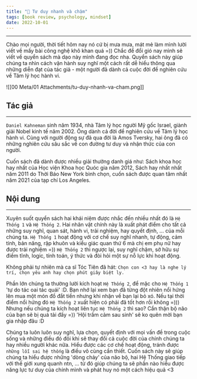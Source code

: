 ```yaml
---
title: "📘 Tư duy nhanh và chậm"
tags: [book review, psychology, mindset]
date: 2022-10-01
---
```


---

Chào mọi người, thời tiết hôm nay nó cứ bị mưa mưa, mát mẻ làm mình lười viết về mấy bài công nghệ khô khan quá =)) Chắc để đổi gió nay mình sẽ viết về quyển sách mà dạo này mình đang đọc nha. Quyển sách này giúp chúng ta nhìn cách vận hành suy nghĩ một cách rất dễ hiểu thông qua những diễn đạt của tác giả - một người đã dành cả cuộc đời để nghiên cứu về Tâm lý học hành vi.

![[00 Meta/01 Attachments/tu-duy-nhanh-va-cham.png]]

## Tác giả
---
`Daniel Kahneman` sinh năm 1934, nhà Tâm lý học người Mỹ gốc Israel, giành giải Nobel kinh tế năm 2002. Ông dành cả đời để nghiên cứu về Tâm lý học hành vi. Cùng với người động sự đã qua đời là Amos Tversky, hai ông đã có những nghiên cứu sâu sắc về con đường tư duy và nhận thức của con người.

Cuốn sách đã dành được nhiều giải thưởng danh giá như: Sách khoa học hay nhất của Học viện Khoa học Quóc gia năm 2012, Sách hay nhất nhất năm 2011 do Thời Báo New York bình chọn, cuốn sách được quan tâm nhất năm 2021 của tạp chí Los Angeles. 
## Nội dung
---
Xuyên suốt quyển sách hai khái niệm được nhắc đến nhiều nhất đó là `Hệ Thống 1` và `Hệ Thống 2`. Hai nhân vật chính này là xuất phát điểm cho tất cả những suy nghĩ, quan sát, hành vi, trải nghiệm, hay quyết định, ... của mỗi chúng ta.
`Hệ Thống 1` hoạt động với cơ chế suy nghĩ nhanh, tự động, cảm tính, bản năng, rập khuôn và kiểu giác quan thứ 6 mà chị em phụ nữ hay được trải nghiệm =))
`Hệ Thống 2` thì ngược lại, suy nghĩ chậm, sở hữu sự điềm tĩnh, logic, tính toán, ý thức và đòi hỏi một sự nỗ lực khi hoạt động.

Không phải tự nhiên mà ca sĩ Tóc Tiên đã hát:
	`Chọn con <3 hay là nghe lý trí, chọn yêu anh hay chọn phút giây biệt ly.`

Phần lớn chúng ta thường lười kích hoạt `Hệ Thống 2`, để mặc cho `Hệ Thống 1` 'tự do tác oai tác quái' :D. Bạn nhớ lại xem bạn đã từng đột nhiên nổi hứng lên mua một món đồ đắt tiền nhưng khi nhận về bạn lại bỏ xó. Nếu tại thời điểm nổi hứng đó `Hệ Thống 2` xuất hiện có phải đã tốt hơn rồi không =))) Nhưng nếu chúng ta kích hoạt liên tục `Hệ Thống 2` thì sao? Cẩn thận bộ não của bạn sẽ bị quá tải đấy =)) 'Hội trầm cảm sau sinh' sẽ ko quên mời bạn gia nhập đâu :D   

Chúng ta luôn luôn suy nghĩ, lựa chọn, quyết định với mọi vấn đề trong cuộc sống và những điều đó đôi khi sẽ thay đổi cả cuộc đời của chính chúng ta hay nhiều người khác nữa. Hiểu được các cơ chế hoạt động, tránh được `những lỗi sai hệ thống` là điều vô cùng cần thiết. Cuốn sách này sẽ giúp chúng ta hiểu được những 'dòng chảy' của não bộ, hai Hệ Thống giao tiếp với thế giới xung quanh ntn, ... từ đó giúp chúng ta sẽ phần nào hiểu được năng lực tư duy của chính mình và phát huy nó một cách hiệu quả <3
